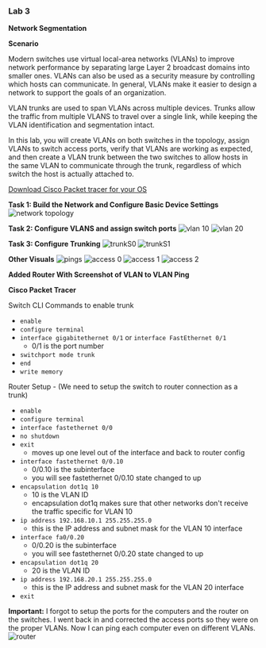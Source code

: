 ### Lab 3

**Network Segmentation**

**Scenario**

Modern switches use virtual local-area networks (VLANs) to improve network performance by separating large Layer 2 broadcast domains into smaller ones. VLANs can also be used as a security measure by controlling which hosts can communicate. In general, VLANs make it easier to design a network to support the goals of an organization.

VLAN trunks are used to span VLANs across multiple devices. Trunks allow the traffic from multiple VLANS to travel over a single link, while keeping the VLAN identification and segmentation intact.

In this lab, you will create VLANs on both switches in the topology, assign VLANs to switch access ports, verify that VLANs are working as expected, and then create a VLAN trunk between the two switches to allow hosts in the same VLAN to communicate through the trunk, regardless of which switch the host is actually attached to.

[Download Cisco Packet tracer for your OS](https://skillsforall.com/resources/lab-downloads)

**Task 1: Build the Network and Configure Basic Device Settings**
![network topology](media/lab3-2-topology.png)

**Task 2: Configure VLANS and assign switch ports**
![vlan 10](media/lab3-3-vlan.png)
![vlan 20](media/lab3-6-vlan.png)

**Task 3: Configure Trunking**
![trunkS0](media/lab3-4-trunk.png)
![trunkS1](media/lab3-7-trunk.png)

**Other Visuals**
![pings](media/lab3-1-pings.png)
![access 0](media/lab3-5-access.png)
![access 1](media/lab3-8-access1.png)
![access 2](media/lab3-9-access2.png)

**Added Router With Screenshot of VLAN to VLAN Ping**

**Cisco Packet Tracer**

Switch CLI Commands to enable trunk
- `enable`
- `configure terminal`
- `interface gigabitethernet 0/1` or `interface FastEthernet 0/1`
  - 0/1 is the port number
- `switchport mode trunk`
- `end`
- `write memory`

Router Setup - (We need to setup the switch to router connection as a trunk)
- `enable`
- `configure terminal`
- `interface fastethernet 0/0`
- `no shutdown`
- `exit` 
  - moves up one level out of the interface and back to router config
- `interface fastethernet 0/0.10`
  - 0/0.10 is the subinterface
  - you will see fastethernet 0/0.10 state changed to up
- `encapsulation dot1q 10`
  - 10 is the VLAN ID
  - encapsulation dot1q makes sure that other networks don't receive the traffic specific for VLAN 10
- `ip address 192.168.10.1 255.255.255.0`
  - this is the IP address and subnet mask for the VLAN 10 interface
- `interface fa0/0.20`
  - 0/0.20 is the subinterface
  - you will see fastethernet 0/0.20 state changed to up
- `encapsulation dot1q 20`
  - 20 is the VLAN ID
- `ip address 192.168.20.1 255.255.255.0`
  - this is the IP address and subnet mask for the VLAN 20 interface
- `exit`

**Important:**  I forgot to setup the ports for the computers and the router on the switches.  I went back in and corrected the access ports so they were on the proper VLANs.  Now I can ping each computer even on different VLANs.
![router](media/lab3-10-router.png)
